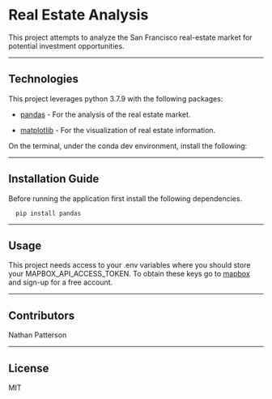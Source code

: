 # Real Estate Analysis 

This project attempts to analyze the San Francisco real-estate market for potential investment opportunities.

---

## Technologies

This project leverages python 3.7.9 with the following packages:

* [pandas](https://pandas.pydata.org/docs/) - For the analysis of the real estate market.

* [matplotlib](https://matplotlib.org/) - For the visualization of real estate information.

On the terminal, under the conda dev environment, install the following:

---

## Installation Guide

Before running the application first install the following dependencies.

```
  pip install pandas
```

---

## Usage

This project needs access to your .env variables where you should store your MAPBOX_API_ACCESS_TOKEN.
To obtain these keys go to [mapbox](https://www.mapbox.com/) and sign-up for a free account.

---

## Contributors

Nathan Patterson

---

## License

MIT
